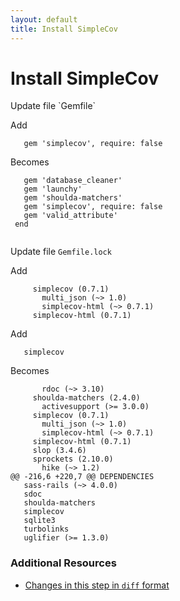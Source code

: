 ```yaml
---
layout: default
title: Install SimpleCov
---
```


<h1 id="main">Install SimpleCov</h1>
Update file `Gemfile`

Add
<pre><code>   gem &#39;simplecov&#39;, require: false</code></pre>


Becomes
<pre><code>   gem &#39;database_cleaner&#39;
   gem &#39;launchy&#39;
   gem &#39;shoulda-matchers&#39;
   gem &#39;simplecov&#39;, require: false
   gem &#39;valid_attribute&#39;
 end
 
</code></pre>


Update file `Gemfile.lock`

Add
<pre><code>     simplecov (0.7.1)
       multi_json (~&gt; 1.0)
       simplecov-html (~&gt; 0.7.1)
     simplecov-html (0.7.1)</code></pre>


Add
<pre><code>   simplecov</code></pre>


Becomes
<pre><code>       rdoc (~&gt; 3.10)
     shoulda-matchers (2.4.0)
       activesupport (&gt;= 3.0.0)
     simplecov (0.7.1)
       multi_json (~&gt; 1.0)
       simplecov-html (~&gt; 0.7.1)
     simplecov-html (0.7.1)
     slop (3.4.6)
     sprockets (2.10.0)
       hike (~&gt; 1.2)
@@ -216,6 +220,7 @@ DEPENDENCIES
   sass-rails (~&gt; 4.0.0)
   sdoc
   shoulda-matchers
   simplecov
   sqlite3
   turbolinks
   uglifier (&gt;= 1.3.0)
</code></pre>



### Additional Resources

* [Changes in this step in `diff` format](https://github.com/stevenhallen/rails_getting_started_bdd/commit/850d8b926fbe1f206cdefc502f107177d8de0346)

